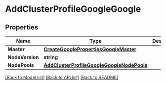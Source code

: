 # AddClusterProfileGoogleGoogle

## Properties
Name | Type | Description | Notes
------------ | ------------- | ------------- | -------------
**Master** | [**CreateGooglePropertiesGoogleMaster**](CreateGoogleProperties_google_master.md) |  | [optional] 
**NodeVersion** | **string** |  | [optional] 
**NodePools** | [**AddClusterProfileGoogleGoogleNodePools**](AddClusterProfileGoogle_google_nodePools.md) |  | [optional] 

[[Back to Model list]](../README.md#documentation-for-models) [[Back to API list]](../README.md#documentation-for-api-endpoints) [[Back to README]](../README.md)


